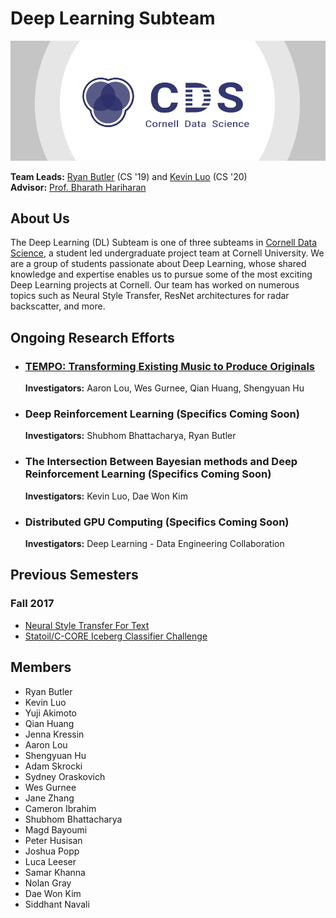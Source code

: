 # Deep Learning Subteam

[![Cornell Data Science Logo](images/CDS-banner.png)](cornelldata.science)


**Team Leads:** [Ryan Butler](https://github.com/TheButlah) (CS '19) and [Kevin Luo](https://github.com/KevLuo) (CS '20)  
**Advisor:** [Prof. Bharath Hariharan](http://home.bharathh.info)

## About Us
The Deep Learning (DL) Subteam is one of three subteams in [Cornell Data Science](cornelldata.science), a student led undergraduate project team at Cornell University. We are a group of students passionate about Deep Learning, whose shared knowledge and expertise enables us to pursue some of the most exciting Deep Learning projects at Cornell. Our team has worked on numerous topics such as Neural Style Transfer, ResNet architectures for radar backscatter, and more.

## Ongoing Research Efforts

* ### [**TEMPO: Transforming Existing Music to Produce Originals**](https://github.com/CornellDataScience/TEMPO)

  **Investigators:** Aaron Lou, Wes Gurnee, Qian Huang, Shengyuan Hu   
  
  
* ### Deep Reinforcement Learning (Specifics Coming Soon)  

  **Investigators:** Shubhom Bhattacharya, Ryan Butler 


* ### The Intersection Between Bayesian methods and Deep Reinforcement Learning (Specifics Coming Soon) 

  **Investigators:** Kevin Luo, Dae Won Kim
  
  
* ### Distributed GPU Computing (Specifics Coming Soon)

  **Investigators:** Deep Learning - Data Engineering Collaboration  
 

## Previous Semesters
### Fall 2017
* [Neural Style Transfer For Text](https://github.com/CornellDataScience/NLP_Research-FA17/tree/master/dl_style_transfer)
* [Statoil/C-CORE Iceberg Classifier Challenge](https://github.com/CornellDataScience/Kaggle-FA17/tree/master/iceberg)


## Members
* Ryan Butler
* Kevin Luo
* Yuji Akimoto
* Qian Huang
* Jenna Kressin
* Aaron Lou
* Shengyuan Hu
* Adam Skrocki
* Sydney Oraskovich
* Wes Gurnee
* Jane Zhang
* Cameron Ibrahim
* Shubhom Bhattacharya
* Magd Bayoumi
* Peter Husisan
* Joshua Popp
* Luca Leeser
* Samar Khanna
* Nolan Gray
* Dae Won Kim
* Siddhant Navali
